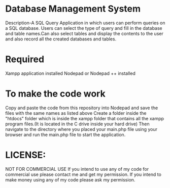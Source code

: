 # Database Management System

Description-A SQL Query Application in which users can perform queries on a SQL database. Users can select the type of query and fill in the database and table names.Can also select tables and display the contents to the user and also record all the created databases and tables.

# Required

Xampp application installed 
Nodepad or Nodepad ++ installed 

# To make the code work 
Copy and paste the code from this repository into Nodepad and save the files with the same names as listed above
Create a folder inside the "htdocs" folder which is inside the xampp folder that contains all the xampp program files.(It is located in the C drive inside your hard drive)
Then navigate to the directory where you placed your main.php file using your browser and run the main.php file to start the application.

# LICENSE:
NOT FOR COMMERCIAL USE If you intend to use any of my code for commercial use please contact me and get my permission. If you intend to make money using any of my code please ask my permission.
